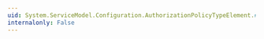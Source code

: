 ```yaml
---
uid: System.ServiceModel.Configuration.AuthorizationPolicyTypeElement.#ctor
internalonly: False
---
```

